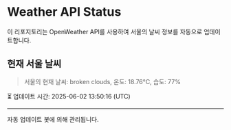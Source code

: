 
# Weather API Status

이 리포지토리는 OpenWeather API를 사용하여 서울의 날씨 정보를 자동으로 업데이트합니다.

## 현재 서울 날씨
> 서울의 현재 날씨: broken clouds, 온도: 18.76°C, 습도: 77%

⏳ 업데이트 시간: 2025-06-02 13:50:16 (UTC)

---
자동 업데이트 봇에 의해 관리됩니다.
